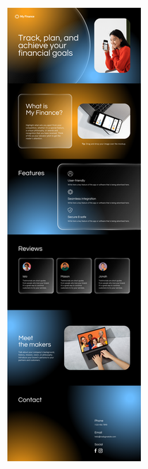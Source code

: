 ![template](https://raw.githubusercontent.com/ShriIraCatalog/resources-two/refs/heads/master/2025/04/20/20250420194708.png)
